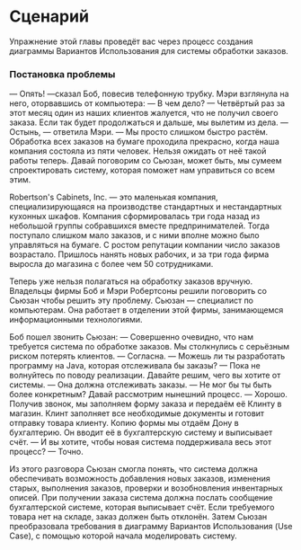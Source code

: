 # Сценарий

Упражнение этой главы проведёт вас через процесс создания диаграммы Вариантов Использования для системы обработки заказов.

### Постановка проблемы

— Опять! —сказал Боб, повесив телефонную трубку. Мэри взглянула на него, оторвавшись от компьютера: — В чем дело? — Четвёртый раз за этот месяц один из наших клиентов жалуется, что не получил своего заказа. Если так будет продолжаться и дальше, мы вылетим из дела. — Остынь, — ответила Мэри. — Мы просто слишком быстро растём. Обработка всех заказов на бумаге проходила прекрасно, когда наша компания состояла из пяти человек. Нельзя ожидать от неё такой работы теперь. Давай поговорим со Сьюзан, может быть, мы сумеем спроектировать систему, которая поможет нам управиться со всем этим.

Robertson's Cabinets, Inc. — это маленькая компания, специализирующаяся на производстве стандартных и нестандартных кухонных шкафов. Компания сформировалась три года назад из небольшой группы собравшихся вместе предпринимателей. Тогда поступало слишком мало заказов, и с ними вполне можно было управляться на бумаге. С ростом репутации компании число заказов возрастало. Пришлось нанять новых рабочих, и за три года фирма выросла до магазина с более чем 50 сотрудниками.

Теперь уже нельзя полагаться на обработку заказов вручную. Владельцы фирмы Боб и Мэри Робертсоны решили поговорить со Сьюзан чтобы решить эту проблему. Сьюзан — специалист по компьютерам. Она работает в отделении этой фирмы, занимающемся информационными технологиями.

Боб пошел звонить Сьюзан: — Совершенно очевидно, что нам требуется система по обработке заказов. Мы столкнулись с серьёзным риском потерять клиентов. — Согласна. — Можешь ли ты разработать программу на Java, которая отслеживала бы заказы? — Пока не волнуйтесь по поводу реализации. Давайте решим, чего вы хотите от системы. — Она должна отслеживать заказы. — Не мог бы ты быть более конкретным? Давай рассмотрим нынешний процесс. — Хорошо. Получив звонок, мы заполняем форму заказа и передаём её Клинту в магазин. Клинт заполняет все необходимые документы и готовит отправку товара клиенту. Копию формы мы отдаём Дону в бухгалтерию. Он вводит её в бухгалтерскую систему и выписывает счёт. — И вы хотите, чтобы новая система поддерживала весь этот процесс? — Точно.

Из этого разговора Сьюзан смогла понять, что система должна обеспечивать возможность добавления новых заказов, изменения старых, выполнения заказов, проверки и возобновления инвентарных описей. При получении заказа система должна послать сообщение бухгалтерской системе, которая выписывает счёт. Если требуемого товара нет на складе, заказ должен быть отклонён. Затем Сьюзан преобразовала требования в диаграмму Вариантов Использования (Use Case), с помощью которой начала моделировать систему.
